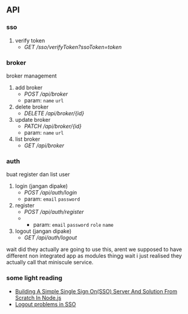 ## API

### sso
1. verify token
    - *GET /sso/verifyToken?ssoToken=token*

### broker
broker management

1. add broker
    - *POST /api/broker*
    - param: `name` `url`
2. delete broker
    - *DELETE /api/broker/{id}*
3. update broker
    - *PATCH /api/broker/{id}*
    - param: `name` `url`
4. list broker
    - *GET /api/broker*

### auth
buat register dan list user

1. login (jangan dipake)
    - *POST /api/auth/login*
    - param: `email` `password`
2. register
    - *POST /api/auth/register*
    - - param: `email` `password` `role` `name`
2. logout (jangan dipake)
    - *GET /api/auth/logout*

wait did they actually are going to use this, arent we supposed to have different non integrated app as modules thingg
wait i just realised they actually call that miniscule service.


### some light reading
- [Building A Simple Single Sign On(SSO) Server And Solution From Scratch In Node.js](https://codeburst.io/building-a-simple-single-sign-on-sso-server-and-solution-from-scratch-in-node-js-ea6ee5fdf340)
- [Logout problems in SSO](https://doi.org/10.1016/j.jisa.2014.03.005)
